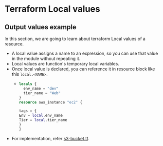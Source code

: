 # Terraform Local values

## Output values example

In this section, we are going to learn about terraform Local values of a resource.

- A local value assigns a name to an expression, so you can use that value in the module without repeating it.
- Local values are function's temporary local variables.
- Once local value is declared, you can reference it in resource block like this ```local.<NAME>```.
  - ```terraform
    locals {
      env_name = "dev"
      tier_name = "Web" 
    }
    resource aws_instance "ec2" {
    
    tags = {
    Env = local.env_name
    Tier = local.tier_name
    }
    }  
    ```
- For implementation, refer [s3-bucket.tf](s3-bucket.tf).
